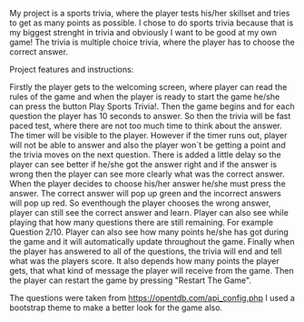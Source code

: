 My project is a sports trivia, where the player tests his/her skillset and tries to get as many points as possible. I chose to do sports trivia because that is my biggest strenght in trivia and obviously I want to be good at my own game!
The trivia is multiple choice trivia, where the player has to choose the correct answer.

Project features and instructions:

Firstly the player gets to the welcoming screen, where player can read the rules of the game and when the player is ready to start the game he/she can press the button Play Sports Trivia!.
Then the game begins and for each question the player has 10 seconds to answer. So then the trivia will be fast paced test, where there are not too much time to think about the answer. The timer will be visible to the player.
However if the timer runs out, player will not be able to answer and also the player won´t be getting a point and the trivia moves on the next question. 
There is added a little delay so the player can see better if he/she got the answer right and if the answer is wrong then the player can see more clearly what was the correct answer.
When the player decides to choose his/her answer he/she must press the answer. The correct answer will pop up green and the incorrect answers will pop up red. So eventhough the player chooses the wrong answer, player can still see the correct answer and learn. 
Player can also see while playing that how many questions there are still remaining. For example Question 2/10. 
Player can also see how many points he/she has got during the game and it will automatically update throughout the game.
Finally when the player has answered to all of the questions, the trivia will end and tell what was the players score. It also depends how many points the player gets, that what kind of message the player will receive from the game.
Then the player can restart the game by pressing "Restart The Game".


The questions were taken from https://opentdb.com/api_config.php
I used a bootstrap theme to make a better look for the game also.


